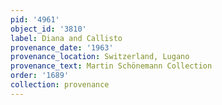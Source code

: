 ```yaml
---
pid: '4961'
object_id: '3810'
label: Diana and Callisto
provenance_date: '1963'
provenance_location: Switzerland, Lugano
provenance_text: Martin Schönemann Collection
order: '1689'
collection: provenance
---
```

